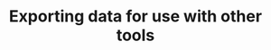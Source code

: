 ---
layout: default
title: Exporting data for use with other tools
parent: Managing Data
nav_order: 3
last_modified_at: 2019-03-08
---